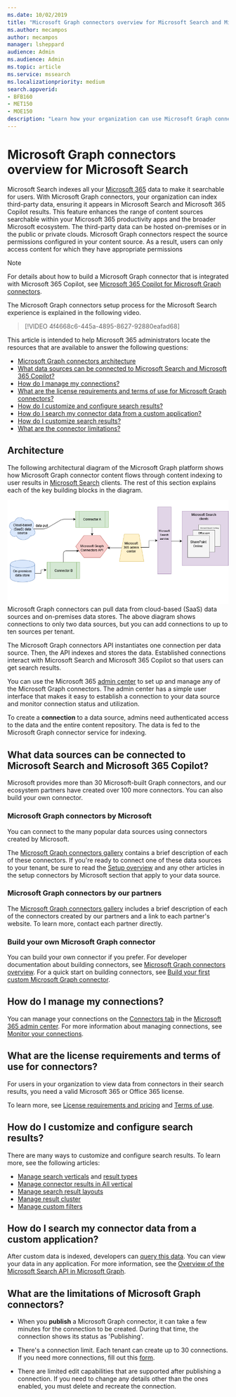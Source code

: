 ```yaml
---
ms.date: 10/02/2019
title: "Microsoft Graph connectors overview for Microsoft Search and Microsoft 365 Copilot"
ms.author: mecampos
author: mecampos
manager: lsheppard
audience: Admin
ms.audience: Admin
ms.topic: article
ms.service: mssearch
ms.localizationpriority: medium
search.appverid:
- BFB160
- MET150
- MOE150
description: "Learn how your organization can use Microsoft Graph connectors to index third-party data so that it appears in Microsoft Search and Microsoft 365 Copilot results."
---
```


# Microsoft Graph connectors overview for Microsoft Search

Microsoft Search indexes all your [Microsoft 365](https://www.microsoft.com/microsoft-365) data to make it searchable for users. With Microsoft Graph connectors, your organization can index third-party data, ensuring it appears in Microsoft Search and Microsoft 365 Copilot results. This feature enhances the range of content sources searchable within your Microsoft 365 productivity apps and the broader Microsoft ecosystem. The third-party data can be hosted on-premises or in the public or private clouds. Microsoft Graph connectors respect the source permissions configured in your content source. As a result, users can only access content for which they have appropriate permissions

> [!NOTE]
> For details about how to build a Microsoft Graph connector that is integrated with Microsoft 365 Copilot, see [Microsoft 365 Copilot for Microsoft Graph connectors](/microsoft-365-copilot/extensibility/overview-graph-connector).

The Microsoft Graph connectors setup process for the Microsoft Search experience is explained in the following video.

> [!VIDEO 4f4668c6-445a-4895-8627-92880eafad68]

This article is intended to help Microsoft 365 administrators locate the resources that are available to answer the following questions:

* [Microsoft Graph connectors architecture](#architecture)
* [What data sources can be connected to Microsoft Search and Microsoft 365 Copilot?](#what-data-sources-can-be-connected-to-microsoft-search-and-microsoft-365-copilot)
* [How do I manage my connections?](#how-do-i-manage-my-connections)
* [What are the license requirements and terms of use for Microsoft Graph connectors?](#what-are-the-license-requirements-and-terms-of-use-for-connectors)
* [How do I customize and configure search results?](#how-do-i-customize-and-configure-search-results)
* [How do I search my connector data from a custom application?](#how-do-i-search-my-connector-data-from-a-custom-application)
* [How do I customize search results?](#how-do-i-customize-and-configure-search-results)
* [What are the connector limitations?](#what-are-the-limitations-of-microsoft-graph-connectors)

## Architecture

The following architectural diagram of the Microsoft Graph platform shows how Microsoft Graph connector content flows through content indexing to user results in [Microsoft Search](./overview-microsoft-search.md) clients. The rest of this section explains each of the key building blocks in the diagram.

![Diagram: on-premises and cloud-based data is pulled by connectors and indexed by the Microsoft Search API, and then the Microsoft Search service delivers the results to users.](media/connectors-overview/highlevel-connectors.png)
Microsoft Graph connectors can pull data from cloud-based (SaaS) data sources and on-premises data stores. The above diagram shows connections to only two data sources, but you can add connections to up to ten sources per tenant.

The Microsoft Graph connectors API instantiates one connection per data source. Then, the API indexes and stores the data. Established connections interact with Microsoft Search and Microsoft 365 Copilot so that users can get search results.

You can use the Microsoft 365 [admin center](https://admin.microsoft.com) to set up and manage any of the Microsoft Graph connectors. The admin center has a simple user interface that makes it easy to establish a connection to your data source and monitor connection status and utilization.

To create a **connection** to a data source, admins need authenticated access to the data and the entire content repository. The data is fed to the Microsoft Graph connector service for indexing.

## What data sources can be connected to Microsoft Search and Microsoft 365 Copilot?

Microsoft provides more than 30 Microsoft-built Graph connectors, and our ecosystem partners have created over 100 more connectors. You can also build your own connector.

### Microsoft Graph connectors by Microsoft

You can connect to the many popular data sources using connectors created by Microsoft.

The [Microsoft Graph connectors gallery](https://www.microsoft.com/microsoft-search/connectors) contains a brief description of each of these connectors. If you're ready to connect one of these data sources to your tenant, be sure to read the [Setup overview](configure-connector.md) and any other articles in the setup connectors by Microsoft section that apply to your data source.

### Microsoft Graph connectors by our partners

The [Microsoft Graph connectors gallery](https://www.microsoft.com/microsoft-search/connectors) includes a brief description of each of the connectors created by our partners and a link to each partner's website. To learn more, contact each partner directly.

### Build your own Microsoft Graph connector

You can build your own connector if you prefer. For developer documentation about building connectors, see [Microsoft Graph connectors overview](/graph/connecting-external-content-connectors-overview). For a quick start on building connectors, see [Build your first custom Microsoft Graph connector](/graph/connecting-external-content-build-quickstart).

## How do I manage my connections?

You can manage your connections on the [Connectors tab](https://admin.microsoft.com/Adminportal/Home#/MicrosoftSearch/Connectors) in the [Microsoft 365 admin center](https://admin.microsoft.com/). For more information about managing connections, see [Monitor your connections](manage-connector.md).

## What are the license requirements and terms of use for connectors?

For users in your organization to view data from connectors in their search results, you need a valid Microsoft 365 or Office 365 license.

To learn more, see [License requirements and pricing](licensing.md) and [Terms of use](terms-of-use.md).

## How do I customize and configure search results?

There are many ways to customize and configure search results. To learn more, see the following articles:

* [Manage search verticals](manage-verticals.md) and [result types](manage-result-types.md)
* [Manage connector results in All vertical](connectors-in-all-vertical.md)
* [Manage search result layouts](customize-results-layout.md)
* [Manage result cluster](result-cluster.md)
* [Manage custom filters](custom-filters.md)

## How do I search my connector data from a custom application?

After custom data is indexed, developers can [query this data](/graph/search-concept-custom-types). You can view your data in any application. For more information, see the [Overview of the Microsoft Search API in Microsoft Graph](/graph/search-concept-overview).

## What are the limitations of Microsoft Graph connectors?

* When you **publish** a Microsoft Graph connector, it can take a few minutes for the connection to be created. During that time, the connection shows its status as 'Publishing'.

* There's a connection limit. Each tenant can create up to 30 connections. If you need more connections, fill out this [form](https://aka.ms/GraphConnectorsHigherCapacity).

* There are limited edit capabilities that are supported after publishing a connection. If you need to change any details other than the ones enabled, you must delete and recreate the connection.
